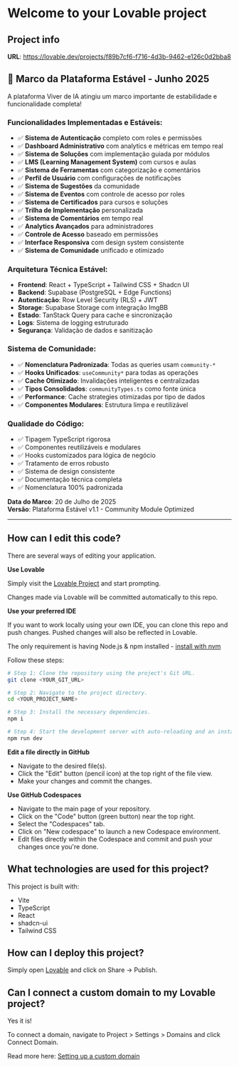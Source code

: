 
# Welcome to your Lovable project

## Project info

**URL**: https://lovable.dev/projects/f89b7cf6-f716-4d3b-9462-e126c0d2bba8

## 🎉 Marco da Plataforma Estável - Junho 2025

A plataforma Viver de IA atingiu um marco importante de estabilidade e funcionalidade completa! 

### Funcionalidades Implementadas e Estáveis:

- ✅ **Sistema de Autenticação** completo com roles e permissões
- ✅ **Dashboard Administrativo** com analytics e métricas em tempo real
- ✅ **Sistema de Soluções** com implementação guiada por módulos
- ✅ **LMS (Learning Management System)** com cursos e aulas
- ✅ **Sistema de Ferramentas** com categorização e comentários
- ✅ **Perfil de Usuário** com configurações de notificações
- ✅ **Sistema de Sugestões** da comunidade
- ✅ **Sistema de Eventos** com controle de acesso por roles
- ✅ **Sistema de Certificados** para cursos e soluções
- ✅ **Trilha de Implementação** personalizada
- ✅ **Sistema de Comentários** em tempo real
- ✅ **Analytics Avançados** para administradores
- ✅ **Controle de Acesso** baseado em permissões
- ✅ **Interface Responsiva** com design system consistente
- ✅ **Sistema de Comunidade** unificado e otimizado

### Arquitetura Técnica Estável:

- **Frontend**: React + TypeScript + Tailwind CSS + Shadcn UI
- **Backend**: Supabase (PostgreSQL + Edge Functions)
- **Autenticação**: Row Level Security (RLS) + JWT
- **Storage**: Supabase Storage com integração ImgBB
- **Estado**: TanStack Query para cache e sincronização
- **Logs**: Sistema de logging estruturado
- **Segurança**: Validação de dados e sanitização

### Sistema de Comunidade:

- ✅ **Nomenclatura Padronizada**: Todas as queries usam `community-*`
- ✅ **Hooks Unificados**: `useCommunity*` para todas as operações
- ✅ **Cache Otimizado**: Invalidações inteligentes e centralizadas
- ✅ **Tipos Consolidados**: `communityTypes.ts` como fonte única
- ✅ **Performance**: Cache strategies otimizadas por tipo de dados
- ✅ **Componentes Modulares**: Estrutura limpa e reutilizável

### Qualidade do Código:

- ✅ Tipagem TypeScript rigorosa
- ✅ Componentes reutilizáveis e modulares
- ✅ Hooks customizados para lógica de negócio
- ✅ Tratamento de erros robusto
- ✅ Sistema de design consistente
- ✅ Documentação técnica completa
- ✅ Nomenclatura 100% padronizada

**Data do Marco**: 20 de Julho de 2025  
**Versão**: Plataforma Estável v1.1 - Community Module Optimized

---

## How can I edit this code?

There are several ways of editing your application.

**Use Lovable**

Simply visit the [Lovable Project](https://lovable.dev/projects/f89b7cf6-f716-4d3b-9462-e126c0d2bba8) and start prompting.

Changes made via Lovable will be committed automatically to this repo.

**Use your preferred IDE**

If you want to work locally using your own IDE, you can clone this repo and push changes. Pushed changes will also be reflected in Lovable.

The only requirement is having Node.js & npm installed - [install with nvm](https://github.com/nvm-sh/nvm#installing-and-updating)

Follow these steps:

```sh
# Step 1: Clone the repository using the project's Git URL.
git clone <YOUR_GIT_URL>

# Step 2: Navigate to the project directory.
cd <YOUR_PROJECT_NAME>

# Step 3: Install the necessary dependencies.
npm i

# Step 4: Start the development server with auto-reloading and an instant preview.
npm run dev
```

**Edit a file directly in GitHub**

- Navigate to the desired file(s).
- Click the "Edit" button (pencil icon) at the top right of the file view.
- Make your changes and commit the changes.

**Use GitHub Codespaces**

- Navigate to the main page of your repository.
- Click on the "Code" button (green button) near the top right.
- Select the "Codespaces" tab.
- Click on "New codespace" to launch a new Codespace environment.
- Edit files directly within the Codespace and commit and push your changes once you're done.

## What technologies are used for this project?

This project is built with:

- Vite
- TypeScript
- React
- shadcn-ui
- Tailwind CSS

## How can I deploy this project?

Simply open [Lovable](https://lovable.dev/projects/f89b7cf6-f716-4d3b-9462-e126c0d2bba8) and click on Share -> Publish.

## Can I connect a custom domain to my Lovable project?

Yes it is!

To connect a domain, navigate to Project > Settings > Domains and click Connect Domain.

Read more here: [Setting up a custom domain](https://docs.lovable.dev/tips-tricks/custom-domain#step-by-step-guide)

